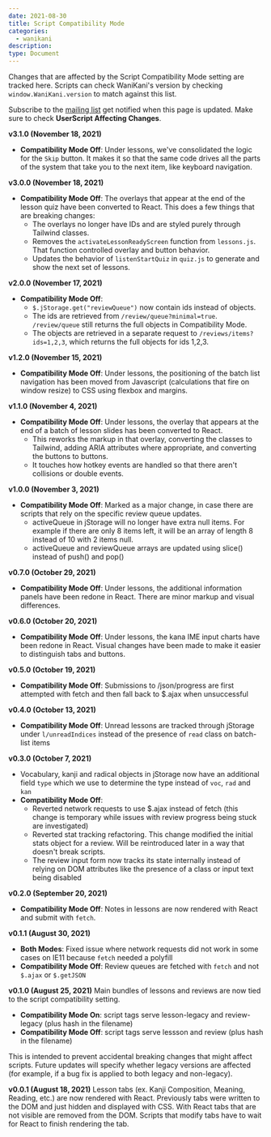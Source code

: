 ```yaml
---
date: 2021-08-30
title: Script Compatibility Mode
categories:
  - wanikani
description:
type: Document
---
```


Changes that are affected by the Script Compatibility Mode setting are tracked here. Scripts can check WaniKani's version by checking `window.WaniKani.version` to match against this list.

Subscribe to the [mailing list](https://tofugu.us1.list-manage.com/subscribe?u=b7f2114d74e3cac96344f797c&id=8b79442fb1) get notified when this page is updated. Make sure to check **UserScript Affecting Changes**.

**v3.1.0 (November 18, 2021)**
- **Compatibility Mode Off**: Under lessons, we've consolidated the logic for the `Skip` button. It makes it so that the same code drives all the parts of the system that take you to the next item, like keyboard navigation.

**v3.0.0 (November 18, 2021)**
- **Compatibility Mode Off**: The overlays that appear at the end of the lesson quiz have been converted to React. This does a few things that are breaking changes:
  - The overlays no longer have IDs and are styled purely through Tailwind classes.
  - Removes the `activateLessonReadyScreen` function from `lessons.js`. That function controlled overlay and button behavior.
  - Updates the behavior of `listenStartQuiz` in `quiz.js` to generate and show the next set of lessons.

**v2.0.0 (November 17, 2021)**
- **Compatibility Mode Off**: 
  - `$.jStorage.get("reviewQueue")` now contain ids instead of objects.
  - The ids are retrieved from `/review/queue?minimal=true`. `/review/queue` still returns the full objects in Compatibility Mode.
  - The objects are retrieved in a separate request to `/reviews/items?ids=1,2,3`, which returns the full objects for ids 1,2,3.

**v1.2.0 (November 15, 2021)**
- **Compatibility Mode Off**: Under lessons, the positioning of the batch list navigation has been moved from Javascript (calculations that fire on window resize) to CSS using flexbox and margins.

**v1.1.0 (November 4, 2021)**
- **Compatibility Mode Off**: Under lessons, the overlay that appears at the end of a batch of lesson slides has been converted to React.
  - This reworks the markup in that overlay, converting the classes to Tailwind, adding ARIA attributes where appropriate, and converting the buttons to buttons.
  - It touches how hotkey events are handled so that there aren't collisions or double events.

**v1.0.0 (November 3, 2021)**
- **Compatibility Mode Off**: Marked as a major change, in case there are scripts that rely on the specific review queue updates.
  - activeQueue in jStorage will no longer have extra null items. For example if there are only 8 items left, it will be an array of length 8 instead of 10 with 2 items null. 
  - activeQueue and reviewQueue arrays are updated using slice() instead of push() and pop()

**v0.7.0 (October 29, 2021)**
- **Compatibility Mode Off**: Under lessons, the additional information panels have been redone in React. There are minor markup and visual differences.

**v0.6.0 (October 20, 2021)**
- **Compatibility Mode Off**: Under lessons, the kana IME input charts have been redone in React. Visual changes have been made to make it easier to distinguish tabs and buttons.

**v0.5.0 (October 19, 2021)**
- **Compatibility Mode Off**: Submissions to /json/progress are first attempted with fetch and then fall back to $.ajax when unsuccessful

**v0.4.0 (October 13, 2021)**
- **Compatibility Mode Off**: Unread lessons are tracked through jStorage under `l/unreadIndices` instead of the presence of `read` class on batch-list items

**v0.3.0 (October 7, 2021)**
  - Vocabulary, kanji and radical objects in jStorage now have an additional field `type` which we use to determine the type instead of `voc`, `rad` and `kan`
  - **Compatibility Mode Off**: 
    - Reverted network requests to use $.ajax instead of fetch (this change is temporary while issues with review progress being stuck are investigated)
    - Reverted stat tracking refactoring. This change modified the initial stats object for a review. Will be reintroduced later in a way that doesn't break scripts.
    - The review input form now tracks its state internally instead of relying on DOM attributes like the presence of a class or input text being disabled

**v0.2.0 (September 20, 2021)**
- **Compatibility Mode Off**: Notes in lessons are now rendered with React and submit with `fetch`.

**v0.1.1 (August 30, 2021)**
- **Both Modes**: Fixed issue where network requests did not work in some cases on IE11 because `fetch` needed a polyfill
- **Compatibility Mode Off**: Review queues are fetched with `fetch` and not `$.ajax` or `$.getJSON`

**v0.1.0 (August 25, 2021)** Main bundles of lessons and reviews are now tied to the script compatibility setting.
- **Compatibility Mode On**: script tags serve lesson-legacy and review-legacy (plus hash in the filename)
- **Compatibility Mode Off**: script tags serve lessson and review (plus hash in the filename)

This is intended to prevent accidental breaking changes that might affect scripts. Future updates will specify whether legacy versions are affected (for example, if a bug fix is applied to both legacy and non-legacy).

**v0.0.1 (August 18, 2021)** Lesson tabs (ex. Kanji Composition, Meaning, Reading, etc.) are now rendered with React. Previously tabs were written to the DOM and just hidden and displayed with CSS. With React tabs that are not visible are removed from the DOM. Scripts that modify tabs have to wait for React to finish rendering the tab.


